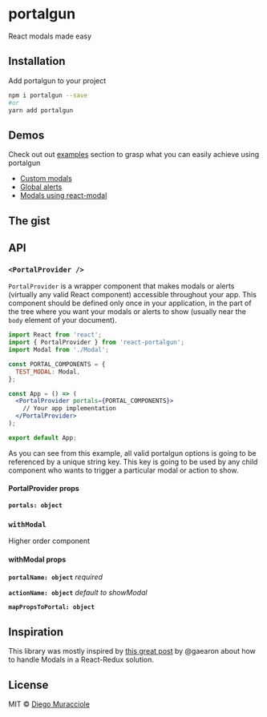 # portalgun
React modals made easy

## Installation
Add portalgun to your project
```sh
npm i portalgun --save
#or
yarn add portalgun
```

## Demos
Check out out [examples](https://github.com/diegomura/portalgun/tree/master/examples) section to grasp what you can easily achieve using portalgun

- [Custom modals](https://github.com/diegomura/portalgun/tree/master/examples/with-custom-modals)
- [Global alerts](https://github.com/diegomura/portalgun/tree/master/examples/with-alerts)
- [Modals using react-modal](https://github.com/diegomura/portalgun/tree/master/examples/using-react-modal)

## The gist

## API
### `<PortalProvider />`
`PortalProvider` is a wrapper component that makes modals or alerts (virtually any valid React component) accessible throughout your app.
This component should be defined only once in your application, in the part of the tree where you want your modals or alerts to show (usually near the `body` element of your document).

```jsx
import React from 'react';
import { PortalProvider } from 'react-portalgun';
import Modal from './Modal';

const PORTAL_COMPONENTS = {
  TEST_MODAL: Modal,
};

const App = () => (
  <PortalProvider portals={PORTAL_COMPONENTS}>
    // Your app implementation
  </PortalProvider>
);

export default App;
```

As you can see from this example, all valid portalgun options is going to be referenced by a unique string key. This key is going to be used by any child component who wants to trigger a particular modal or action to show.

#### PortalProvider props
**`portals: object`**

### `withModal`
Higher order component

#### withModal props
**`portalName: object`** _required_

**`actionName: object`** _default to showModal_

**`mapPropsToPortal: object`**

## Inspiration
This library was mostly inspired by [this great post](https://stackoverflow.com/questions/35623656/how-can-i-display-a-modal-dialog-in-redux-that-performs-asynchronous-actions/35641680) by @gaearon about how to handle Modals in a React-Redux solution.

## License
MIT © [Diego Muracciole](http://github.com/diegomura)
